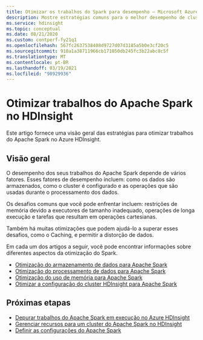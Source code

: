 ```yaml
---
title: Otimizar os trabalhos do Spark para desempenho – Microsoft Azure HDInsight
description: Mostre estratégias comuns para o melhor desempenho de clusters do Apache Spark no Azure HDInsight.
ms.service: hdinsight
ms.topic: conceptual
ms.date: 08/21/2020
ms.custom: contperf-fy21q1
ms.openlocfilehash: 567fc2637538408d9727d07d3185a5b0e3cf20c5
ms.sourcegitcommit: 910a1a38711966cb171050db245fc3b22abc8c5f
ms.translationtype: MT
ms.contentlocale: pt-BR
ms.lasthandoff: 03/19/2021
ms.locfileid: "98929936"
---
```

# <a name="optimize-apache-spark-jobs-in-hdinsight"></a>Otimizar trabalhos do Apache Spark no HDInsight

Este artigo fornece uma visão geral das estratégias para otimizar trabalhos do Apache Spark no Azure HDInsight.

## <a name="overview"></a>Visão geral

O desempenho dos seus trabalhos do Apache Spark depende de vários fatores. Esses fatores de desempenho incluem: como os dados são armazenados, como o cluster é configurado e as operações que são usadas durante o processamento dos dados.

Os desafios comuns que você pode enfrentar incluem: restrições de memória devido a executores de tamanho inadequado, operações de longa execução e tarefas que resultam em operações cartesianas.

Também há muitas otimizações que podem ajudá-lo a superar esses desafios, como o Caching, e permitir a distorção de dados.

Em cada um dos artigos a seguir, você pode encontrar informações sobre diferentes aspectos da otimização do Spark.

* [Otimização do armazenamento de dados para Apache Spark](optimize-data-storage.md)
* [Otimização do processamento de dados para Apache Spark](optimize-data-processing.md)
* [Otimização do uso de memória para Apache Spark](optimize-memory-usage.md)
* [Otimizar a configuração do cluster HDInsight para Apache Spark](optimize-cluster-configuration.md)

## <a name="next-steps"></a>Próximas etapas

* [Depurar trabalhos do Apache Spark em execução no Azure HDInsight](apache-spark-job-debugging.md)
* [Gerenciar recursos para um cluster do Apache Spark no HDInsight](apache-spark-resource-manager.md)
* [Definir as configurações do Apache Spark](apache-spark-settings.md)
